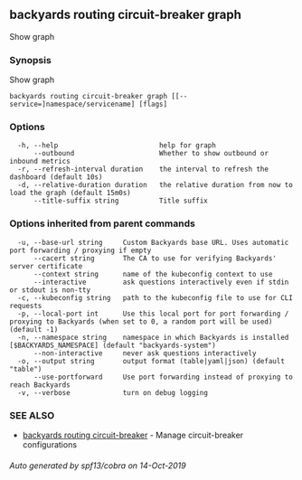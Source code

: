 ## backyards routing circuit-breaker graph

Show graph

### Synopsis

Show graph

```
backyards routing circuit-breaker graph [[--service=]namespace/servicename] [flags]
```

### Options

```
  -h, --help                         help for graph
      --outbound                     Whether to show outbound or inbound metrics
  -r, --refresh-interval duration    the interval to refresh the dashboard (default 10s)
  -d, --relative-duration duration   the relative duration from now to load the graph (default 15m0s)
      --title-suffix string          Title suffix
```

### Options inherited from parent commands

```
  -u, --base-url string     Custom Backyards base URL. Uses automatic port forwarding / proxying if empty
      --cacert string       The CA to use for verifying Backyards' server certificate
      --context string      name of the kubeconfig context to use
      --interactive         ask questions interactively even if stdin or stdout is non-tty
  -c, --kubeconfig string   path to the kubeconfig file to use for CLI requests
  -p, --local-port int      Use this local port for port forwarding / proxying to Backyards (when set to 0, a random port will be used) (default -1)
  -n, --namespace string    namespace in which Backyards is installed [$BACKYARDS_NAMESPACE] (default "backyards-system")
      --non-interactive     never ask questions interactively
  -o, --output string       output format (table|yaml|json) (default "table")
      --use-portforward     Use port forwarding instead of proxying to reach Backyards
  -v, --verbose             turn on debug logging
```

### SEE ALSO

* [backyards routing circuit-breaker](backyards_routing_circuit-breaker.md)	 - Manage circuit-breaker configurations

###### Auto generated by spf13/cobra on 14-Oct-2019
